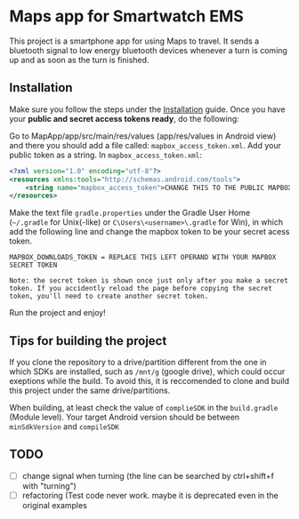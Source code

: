 # Maps app for Smartwatch EMS

This project is a smartphone app for using Maps to travel. It sends a bluetooth signal to low energy bluetooth devices whenever a turn is coming up and as soon as the turn is finished.

## Installation

Make sure you follow the steps under the [Installation](https://docs.mapbox.com/android/beta/navigation/guides/install/) guide. Once you have your **public and secret access tokens ready**, do the following:

Go to MapApp/app/src/main/res/values (app/res/values in Android view) and there you should add a file called: `mapbox_access_token.xml`. Add your public token as a string. 
In `mapbox_access_token.xml`:

```xml
<?xml version="1.0" encoding="utf-8"?>
<resources xmlns:tools="http://schemas.android.com/tools">
    <string name="mapbox_access_token">CHANGE THIS TO THE PUBLIC MAPBOX TOKEN</string>
</resources>
```

Make the text file `gradle.properties` under the Gradle User Home (`~/.gradle` for Unix(-like) or `C\Users\<username>\.gradle` for Win), in which add the following line and change the mapbox token to be your secret acess token.

```agsl
MAPBOX_DOWNLOADS_TOKEN = REPLACE THIS LEFT OPERAND WITH YOUR MAPBOX SECRET TOKEN
```

    Note: the secret token is shown once just only after you make a secret token. If you accidently reload the page before copying the secret token, you'll need to create another secret token.
Run the project and enjoy!

## Tips for building the project

If you clone the repository to a drive/partition different from the one in which SDKs are installed, such as `/mnt/g` (google drive), which could occur exeptions while the build. To avoid this, it is reccomended to clone and build this project under the same drive/partitions. 

When building, at least check the value of `complieSDK` in the `build.gradle` (Module level). Your target Android version should be between `minSdkVersion` and `compileSDK`

## TODO
- [ ] change signal when turning (the line can be searched by ctrl+shift+f with "turning")
- [ ] refactoring (Test code never work. maybe it is deprecated even in the original examples
